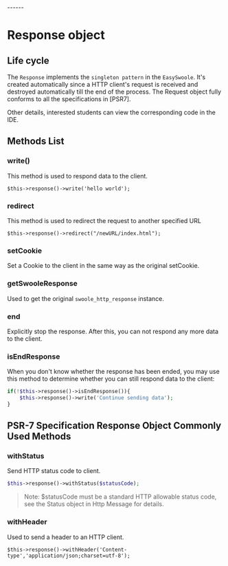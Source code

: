 <head>
     <title>EasySwoole route|swoole route|swoole Api service|swoole custom route</title>
     <meta content="text/html; charset=utf-8" http-equiv="Content-Type">
     <meta name="keywords" content="EasySwoole Response|swoole http|swoole Api document"/>
     <meta name="description" content="EasySwoole Response|swoole http|swoole Api document"/>
</head>
---<head>---

# Response object
## Life cycle
The `Response` implements the `singleton pattern` in the `EasySwoole`. 
It's created automatically since a HTTP client's request is received and destroyed automatically till the end of the process. 
The Request object fully conforms to all the specifications in [PSR7].

Other details, interested students can view the corresponding code in the IDE.

## Methods List
### write()
This method is used to respond data to the client.
```
$this->response()->write('hello world');
```

### redirect
This method is used to redirect the request to another specified URL
```
$this->response()->redirect("/newURL/index.html");
```

### setCookie
Set a Cookie to the client in the same way as the original setCookie.

### getSwooleResponse
Used to get the original `swoole_http_response` instance.

### end
Explicitly stop the response. After this, you can not respond any more data to the client.

### isEndResponse
When you don't know whether the response has been ended, you may use this method to determine whether you can still respond data to the client:
```php
if(!$this->response()->isEndResponse()){
    $this->response()->write('Continue sending data');
}
```

## PSR-7 Specification Response Object Commonly Used Methods
### withStatus
Send HTTP status code to client.
```php
$this->response()->withStatus($statusCode);
```
> Note: $statusCode must be a standard HTTP allowable status code, see the Status object in Http Message for details.

### withHeader
Used to send a header to an HTTP client.
```
$this->response()->withHeader('Content-type','application/json;charset=utf-8');
```
